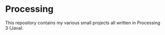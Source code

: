 # Processing
This repository contains my various small projects all written in Processing 3 (Java).

